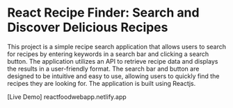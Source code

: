 # React Recipe Finder: Search and Discover Delicious Recipes

This project is a simple recipe search application that allows users to search for recipes by entering keywords in a search bar and clicking a search button. The application utilizes an API to retrieve recipe data and displays the results in a user-friendly format. The search bar and button are designed to be intuitive and easy to use, allowing users to quickly find the recipes they are looking for. The application is built using Reactjs.

[Live Demo] reactfoodwebapp.netlify.app




